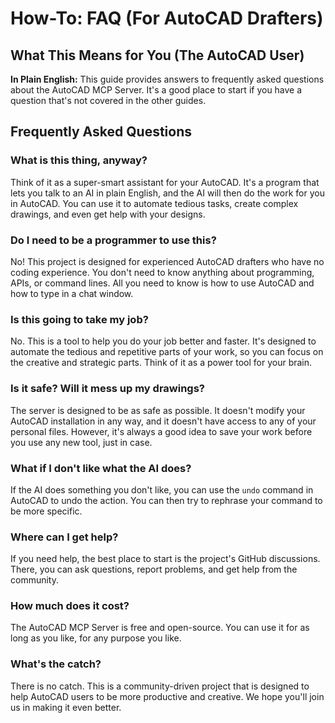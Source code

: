 # How-To: FAQ (For AutoCAD Drafters)

## What This Means for You (The AutoCAD User)

**In Plain English:** This guide provides answers to frequently asked questions about the AutoCAD MCP Server. It's a good place to start if you have a question that's not covered in the other guides.

## Frequently Asked Questions

### What is this thing, anyway?

Think of it as a super-smart assistant for your AutoCAD. It's a program that lets you talk to an AI in plain English, and the AI will then do the work for you in AutoCAD. You can use it to automate tedious tasks, create complex drawings, and even get help with your designs.

### Do I need to be a programmer to use this?

No! This project is designed for experienced AutoCAD drafters who have no coding experience. You don't need to know anything about programming, APIs, or command lines. All you need to know is how to use AutoCAD and how to type in a chat window.

### Is this going to take my job?

No. This is a tool to help you do your job better and faster. It's designed to automate the tedious and repetitive parts of your work, so you can focus on the creative and strategic parts. Think of it as a power tool for your brain.

### Is it safe? Will it mess up my drawings?

The server is designed to be as safe as possible. It doesn't modify your AutoCAD installation in any way, and it doesn't have access to any of your personal files. However, it's always a good idea to save your work before you use any new tool, just in case.

### What if I don't like what the AI does?

If the AI does something you don't like, you can use the `undo` command in AutoCAD to undo the action. You can then try to rephrase your command to be more specific.

### Where can I get help?

If you need help, the best place to start is the project's GitHub discussions. There, you can ask questions, report problems, and get help from the community.

### How much does it cost?

The AutoCAD MCP Server is free and open-source. You can use it for as long as you like, for any purpose you like.

### What's the catch?

There is no catch. This is a community-driven project that is designed to help AutoCAD users to be more productive and creative. We hope you'll join us in making it even better.
